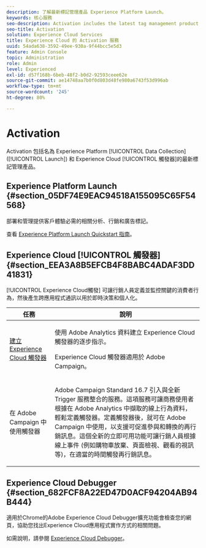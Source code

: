 ```yaml
---
description: 了解最新標記管理產品 Experience Platform Launch。
keywords: 核心服務
seo-description: Activation includes the latest tag management product called Experience Platform Launch. Dynamic Tag Management (DTM);and Triggers.
seo-title: Activation
solution: Experience Cloud Services
title: Experience Cloud 的 Activation 服務
uuid: 54ada638-3592-49ee-930a-9f44bcc5e5d3
feature: Admin Console
topic: Administration
role: Admin
level: Experienced
exl-id: d57f168b-6beb-48f2-b0d2-92593ceee62e
source-git-commit: ae14748aa7b0f0d803d48fe980a6743f53d996ab
workflow-type: tm+mt
source-wordcount: '245'
ht-degree: 80%

---
```


# Activation

Activation 包括名為 Experience Platform [!UICONTROL Data Collection] ([!UICONTROL Launch]) 和 Experience Cloud [!UICONTROL 觸發器]的最新標記管理產品。

## Experience Platform Launch {#section_05DF74E9EAC94518A155095C65F54568}

部署和管理提供客戶體驗必需的相關分析、行銷和廣告標記。

查看 [Experience Platform Launch Quickstart 指南](https://experienceleague.adobe.com/docs/experience-platform/tags/get-started/quick-start.html?lang=en)。

## Experience Cloud [!UICONTROL 觸發器] {#section_EEA3A8B5EFCB4F8BABC4ADAF3DD41831}

[!UICONTROL Experience Cloud觸發] 可讓行銷人員定義並監控關鍵的消費者行為，然後產生跨應用程式通訊以用於即時決策和個人化。

<table id="table_AF6842470172429EA97C9B02163BD0C3"> 
 <thead> 
  <tr> 
   <th colname="col1" class="entry"> 任務 </th>
   <th colname="col2" class="entry"> 說明 </th>
  </tr> 
 </thead>
 <tbody> 
  <tr> 
   <td colname="col1"> <p> <a href="triggers.md#concept_887B30241B3E4DB0A2553B2996E2D4FB" format="dita" scope="local"> 建立 Experience Cloud 觸發器</a> </p> </td> 
   <td colname="col2"> <p> 使用 Adobe Analytics 資料建立 Experience Cloud 觸發器的逐步指示。 </p> <p>Experience Cloud 觸發器適用於 Adobe Campaign。 </p> </td>
  </tr>
  <tr> 
   <td colname="col1"> <p>在 Adobe Campaign 中使用觸發器 </p> </td> 
   <td colname="col2"> <p> Adobe Campaign Standard 16.7 引入與全新 Trigger 服務整合的服務。這項服務可讓商務使用者根據在 Adobe Analytics 中擷取的線上行為資料，輕鬆定義觸發器。定義觸發器後，就可在 Adobe Campaign 中使用，以支援可促進參與和轉換的再行銷訊息。這個全新的立即可用功能可讓行銷人員根據線上事件 (例如購物車放棄、頁面檢視、觀看的視訊等)，在適當的時間觸發再行銷訊息。 </p> </td>
  </tr>
 </tbody>
</table>


## Experience Cloud Debugger {#section_682FCF8A22ED47D0ACF94204AB94B444}

適用於Chrome的Adobe Experience Cloud Debugger擴充功能會檢查您的網頁，協助您找出Experience Cloud應用程式實作方式的相關問題。

如需說明，請參閱 [Experience Cloud Debugger](https://experienceleague.adobe.com/docs/debugger/using/experience-cloud-debugger.html?lang=en)。
